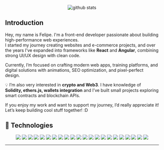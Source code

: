 <p align="center">
<picture decoding="async" loading="lazy">
  <source media="(prefers-color-scheme: light)" srcset="https://pixel-profile.vercel.app/api/github-stats?username=fcreme&theme=summer">
  <source media="(prefers-color-scheme: dark)" srcset="https://pixel-profile.vercel.app/api/github-stats?username=fcreme&screen_effect=true&theme=blue_chill">
  <img alt="github stats" src="https://pixel-profile.vercel.app/api/github-stats?username=fcreme&theme=summer">
</picture>

</p>


## Introduction

Hey, my name is Felipe. I'm a front-end developer passionate about building high-performance web experiences.  
I started my journey creating websites and e-commerce projects, and over the years I’ve expanded into frameworks like **React** and **Angular**, combining strong UI/UX design with clean code.  

Currently, I’m focused on crafting modern web apps, training platforms, and digital solutions with animations, SEO optimization, and pixel-perfect design.  

💡 I’m also very interested in **crypto and Web3**. I have knowledge of **Solidity, ethers.js, wallets integration** and I’ve built small projects exploring smart contracts and blockchain APIs.  

If you enjoy my work and want to support my journey, I’d really appreciate it! Let’s keep building cool stuff together! :D


## 🚀 Technologies

<p align="center">
  <img src="https://img.shields.io/badge/html5-%23E34F26.svg?style=for-the-badge&logo=html5&logoColor=white"/>
  <img src="https://img.shields.io/badge/css3-%231572B6.svg?style=for-the-badge&logo=css3&logoColor=white"/>
  <img src="https://img.shields.io/badge/javascript-%23323330.svg?style=for-the-badge&logo=javascript&logoColor=%23F7DF1E"/>
  <img src="https://img.shields.io/badge/typescript-%23007ACC.svg?style=for-the-badge&logo=typescript&logoColor=white"/>
  <img src="https://img.shields.io/badge/react-%2320232a.svg?style=for-the-badge&logo=react&logoColor=%2361DAFB"/>
  <img src="https://img.shields.io/badge/angular-%23DD0031.svg?style=for-the-badge&logo=angular&logoColor=white"/>
  <img src="https://img.shields.io/badge/next.js-black?style=for-the-badge&logo=next.js&logoColor=white"/>
  <img src="https://img.shields.io/badge/vite-%23646CFF.svg?style=for-the-badge&logo=vite&logoColor=white"/>
  <img src="https://img.shields.io/badge/tailwindcss-38B2AC?style=for-the-badge&logo=tailwind-css&logoColor=white"/>
  <img src="https://img.shields.io/badge/sass-hotpink.svg?style=for-the-badge&logo=SASS&logoColor=white"/>
  <img src="https://img.shields.io/badge/bootstrap-563D7C?style=for-the-badge&logo=bootstrap&logoColor=white"/>
  <img src="https://img.shields.io/badge/liquid-7AB55C?style=for-the-badge&logo=shopify&logoColor=white"/>
  <img src="https://img.shields.io/badge/node.js-6DA55F?style=for-the-badge&logo=node.js&logoColor=white"/>
  <img src="https://img.shields.io/badge/express.js-404D59?style=for-the-badge"/>
  <img src="https://img.shields.io/badge/prisma-3982CE?style=for-the-badge&logo=prisma&logoColor=white"/>
  <img src="https://img.shields.io/badge/mysql-00000F?style=for-the-badge&logo=mysql&logoColor=white"/>
  <img src="https://img.shields.io/badge/postgresql-316192?style=for-the-badge&logo=postgresql&logoColor=white"/>
  <img src="https://img.shields.io/badge/mongodb-47A248?style=for-the-badge&logo=mongodb&logoColor=white"/>
  <img src="https://img.shields.io/badge/git-F05033?style=for-the-badge&logo=git&logoColor=white"/>
  <img src="https://img.shields.io/badge/github-121011?style=for-the-badge&logo=github&logoColor=white"/>
  <img src="https://img.shields.io/badge/vercel-000000?style=for-the-badge&logo=vercel&logoColor=white"/>
  <img src="https://img.shields.io/badge/figma-F24E1E?style=for-the-badge&logo=figma&logoColor=white"/>
</p>

---


